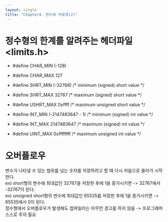 ```yaml
---
layout: single
title: "Chapter4. 변수와 자료형(2)"
---
```


# 정수형의 한계를 알려주는 헤더파일 <limits.h>   

+ #define CHAR_MIN (-128)   
+ #define CHAR_MAX 127   

+ #define SHRT_MIN (-32768) /* minimum (signed) short value */   
+ #define SHRT_MAX 32767 /* maximum (signed) short value */   
+ #define USHRT_MAX 0xffff /* maximum unsigned short value */   

+ #define INT_MIN (-2147483647 - 1) /* minimum (signed) int value */   
+ #define INT_MAX 2147483647 /* maximum (signed) int value */   
+ #define UINT_MAX 0xffffffff /* maximum unsigned int value */   

# 오버플로우   

변수가 나타낼 수 있는 범위를 넘는 숫자를 저장하려고 할 때 다시 처음으로 돌아가 시작한다.   
ex) short형의 변수에 최대값인 32767을 저장한 후에 1을 증가시키면 -> 32767에서 -32767이 된다.   
ex) unsigned short형의 변수에 최대값인 65535를 저장한 후에 1을 증가시키면 -> 65535에서 0이 된다.   
정수형에서 오버플로우가 발생해도 컴파일러는 아무런 경고를 하지 않음 -> 프로그래머 스스로 주의 필요   
